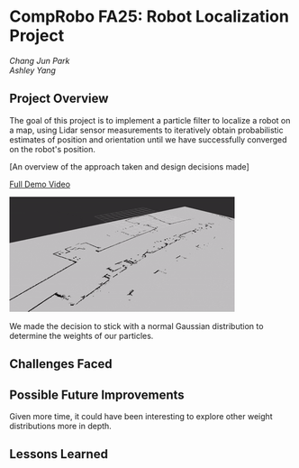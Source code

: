 # CompRobo FA25: Robot Localization Project

*Chang Jun Park*\
*Ashley Yang*

## Project Overview

The goal of this project is to implement a particle filter to localize a robot on a map, using Lidar sensor measurements
to iteratively obtain probabilistic estimates of position and orientation until we have successfully converged on the
robot's position.

[An overview of the approach taken and design decisions made]

[Full Demo Video](https://drive.google.com/file/d/1ALlIbmK2ntN1-Wz1V4m5cGHbPBzk0uzB/view?usp=sharing)

![Beginning Process](/assets/demo.gif)

We made the decision to stick with a normal Gaussian distribution to determine the weights of our particles.

## Challenges Faced

## Possible Future Improvements

Given more time, it could have been interesting to explore other weight distributions more in depth.

## Lessons Learned